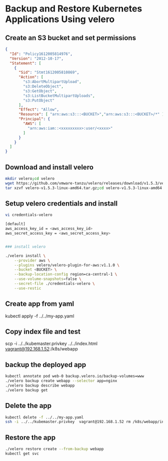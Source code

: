 # Backup and Restore Kubernetes Applications Using velero

## Create an S3 bucket and set permissions

```json
{
  "Id": "Policy1612005814976",
  "Version": "2012-10-17",
  "Statement": [
    {
      "Sid": "Stmt1612005810869",
      "Action": [
        "s3:AbortMultipartUpload",
        "s3:DeleteObject",
        "s3:GetObject",
        "s3:ListBucketMultipartUploads",
        "s3:PutObject"
      ],
      "Effect": "Allow",
      "Resource": [ "arn:aws:s3:::<BUCKET>","arn:aws:s3:::<BUCKET>/*" ],
      "Principal": {
        "AWS": [
          "arn:aws:iam::<xxxxxxxxx>:user/<xxxx>"
        ]
      }
    }
  ]
}
```

## Download and install velero

```bash
mkdir velero;cd velero
wget https://github.com/vmware-tanzu/velero/releases/download/v1.5.3/velero-v1.5.3-linux-amd64.tar.gz
tar xzvf velero-v1.5.3-linux-amd64.tar.gz;cd velero-v1.5.3-linux-amd64
```

## Setup velero credentials and install

```bash
vi credentials-velero

[default]
aws_access_key_id = <aws_access_key_id>
aws_secret_access_key = <aws_secret_access_key>


### install velero

./velero install \
    --provider aws \
    --plugins velero/velero-plugin-for-aws:v1.1.0 \
    --bucket <BUCKET> \
    --backup-location-config region=ca-central-1 \
    --use-volume-snapshots=false \
    --secret-file ./credentials-velero \
    --use-restic
```
## Create app from yaml

kubectl apply -f ../../my-app.yaml

## Copy index file and test
scp -i ../../kubemaster.privkey ../../index.html  vagrant@192.168.1.52:/k8s/webapp

## backup the deployed app
```bash
kubectl annotate pod web-0 backup.velero.io/backup-volumes=www
./velero backup create webapp --selector app=nginx
./velero backup describe webapp
./velero backup get
```

## Delete the app
```bash
kubectl delete -f ../../my-app.yaml
ssh -i ../../kubemaster.privkey  vagrant@192.168.1.52 rm /k8s/webapp/index.html
```
## Restore the app
```bash
./velero restore create --from-backup webapp
kubectl get svc
```
